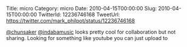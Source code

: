 Title: micro
Category: micro
Date: 2010-04-15T00:00:00
Slug: 2010-04-15T00:00:00
TwitterId: 12236746168
TweetUrl: https://twitter.com/mark_philpot/status/12236746168

[@chunsaker](https://twitter.com/chunsaker) [@indabamusic](https://twitter.com/indabamusic) looks pretty cool for collaboration but not sharing.  Looking for something like youtube you can just upload to